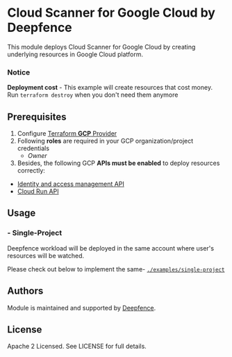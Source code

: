 # Cloud Scanner for Google Cloud by Deepfence

This module deploys Cloud Scanner for Google Cloud by creating underlying resources in Google Cloud platform.

### Notice
**Deployment cost** - This example will create resources that cost money.<br/>Run `terraform destroy` when you don't need them anymore

## Prerequisites

1. Configure [Terraform **GCP** Provider](https://registry.terraform.io/providers/hashicorp/google/latest/docs)
2. Following **roles** are required in your GCP organization/project credentials
   * _Owner_
3. Besides, the following GCP **APIs must be enabled** to deploy resources correctly:

* [Identity and access management API](https://console.cloud.google.com/marketplace/product/google/iam.googleapis.com)
* [Cloud Run API](https://console.cloud.google.com/marketplace/product/google/run.googleapis.com)


## Usage

### - Single-Project

Deepfence workload will be deployed in the same account where user's resources will be watched.

Please check out below to implement the same-
[`./examples/single-project`](examples/single-project)

## Authors

Module is maintained and supported by [Deepfence](https://deepfence.io/).

## License

Apache 2 Licensed. See LICENSE for full details.


